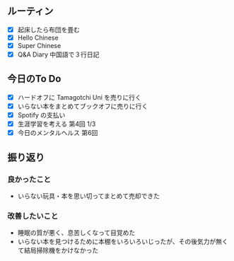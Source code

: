 ## ルーティン
- [x] 起床したら布団を畳む
- [x] Hello Chinese
- [x] Super Chinese
- [x] Q&A Diary 中国語で３行日記
## 今日のTo Do
- [x] ハードオフに Tamagotchi Uni を売りに行く
- [x] いらない本をまとめてブックオフに売りに行く
- [x] Spotify の支払い
- [x] 生涯学習を考える 第4回 1/3
- [x] 今日のメンタルヘルス 第6回
## 振り返り
### 良かったこと
- いらない玩具・本を思い切ってまとめて売却できた
### 改善したいこと
- 睡眠の質が悪く、息苦しくなって目覚めた
- いらない本を見つけるために本棚をいろいろいじったが、その後気力が無くて結局掃除機をかけなかった

